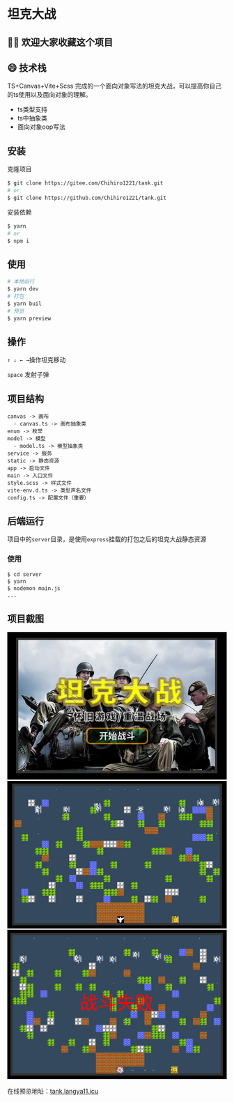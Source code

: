 # 坦克大战

## 👏🏻 欢迎大家收藏这个项目

## 😄 技术栈

TS+Canvas+Vite+Scss 完成的一个面向对象写法的坦克大战，可以提高你自己的ts使用以及面向对象的理解。

- ts类型支持
- ts中抽象类
- 面向对象oop写法

## 安装

克隆项目

````bash
$ git clone https://gitee.com/Chihiro1221/tank.git
# or
$ git clone https://github.com/Chihiro1221/tank.git
````

安装依赖

````bash
$ yarn
# or
$ npm i
````

## 使用

````bash
# 本地运行
$ yarn dev
# 打包
$ yarn buil
# 预览
$ yarn preview
````

## 操作

`↑ ↓ ← →`操作坦克移动

`space` 发射子弹

## 项目结构

````
canvas -> 画布
  - canvas.ts -> 画布抽象类
enum -> 枚举
model -> 模型
  - model.ts -> 模型抽象类
service -> 服务
static -> 静态资源
app -> 启动文件
main -> 入口文件
style.scss -> 样式文件
vite-env.d.ts -> 类型声名文件
config.ts -> 配置文件（重要）
````

## 后端运行

项目中的`server`目录，是使用`express`挂载的打包之后的坦克大战静态资源

### 使用

````
$ cd server
$ yarn
$ nodemon main.js
...
````

## 项目截图

![img.png](md/images/img.png)
![img_2.png](md/images/img_2.png)
![img_1.png](md/images/img_1.png)

在线预览地址：[tank.langya11.icu](http://tank.langya11.icu)
